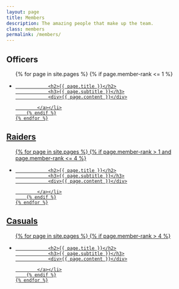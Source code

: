 ```yaml
---
layout: page
title: Members
description: The amazing people that make up the team.
class: members
permalink: /members/
---
```


## Officers

<ul class="members-list">
    {% for page in site.pages %}
        {% if page.member-rank <= 1 %}
            <li style="background-image:url('http://us.battle.net/static-render/us/{{ page.member-armory }}-profilemain.jpg')"><a class="post-link" href="/{{ page.title }}-sim.html">

                <h2>{{ page.title }}</h2>
                <h3>{{ page.subtitle }}</h3>
                <div>{{ page.content }}</div>

            </a></li>
        {% endif %}
    {% endfor %}
</ul>

## Raiders

<ul class="members-list">
    {% for page in site.pages %}
        {% if page.member-rank > 1 and page.member-rank <= 4 %}
            <li style="background-image:url('http://us.battle.net/static-render/us/{{ page.member-armory }}-profilemain.jpg')"><a class="post-link" href="/{{ page.title }}-sim.html">

                <h2>{{ page.title }}</h2>
                <h3>{{ page.subtitle }}</h3>
                <div>{{ page.content }}</div>

            </a></li>
        {% endif %}
    {% endfor %}
</ul>

## Casuals

<ul class="members-list">
    {% for page in site.pages %}
        {% if page.member-rank > 4 %}
            <li style="background-image:url('http://us.battle.net/static-render/us/{{ page.member-armory }}-profilemain.jpg')"><a class="post-link" href="/{{ page.title }}-sim.html">

                <h2>{{ page.title }}</h2>
                <h3>{{ page.subtitle }}</h3>
                <div>{{ page.content }}</div>

            </a></li>
        {% endif %}
    {% endfor %}
</ul>
